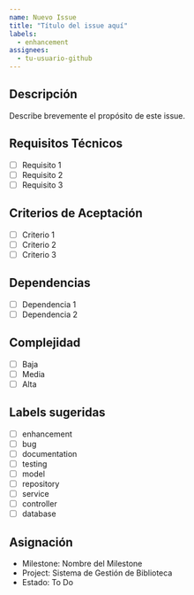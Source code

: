 ```yaml
---
name: Nuevo Issue
title: "Título del issue aquí"
labels:
  - enhancement
assignees:
  - tu-usuario-github
---
```


## Descripción
Describe brevemente el propósito de este issue.

## Requisitos Técnicos
- [ ] Requisito 1
- [ ] Requisito 2
- [ ] Requisito 3

## Criterios de Aceptación
- [ ] Criterio 1
- [ ] Criterio 2
- [ ] Criterio 3

## Dependencias
- [ ] Dependencia 1
- [ ] Dependencia 2

## Complejidad
- [ ] Baja
- [ ] Media
- [ ] Alta

## Labels sugeridas
- [ ] enhancement
- [ ] bug
- [ ] documentation
- [ ] testing
- [ ] model
- [ ] repository
- [ ] service
- [ ] controller
- [ ] database

## Asignación
- Milestone: Nombre del Milestone  
- Project: Sistema de Gestión de Biblioteca  
- Estado: To Do
